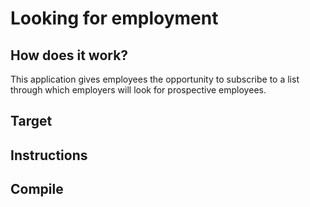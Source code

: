 # Looking for employment

## How does it work?
This application gives employees the opportunity to subscribe to a list through which employers will look for prospective employees.

## Target

## Instructions

## Compile
